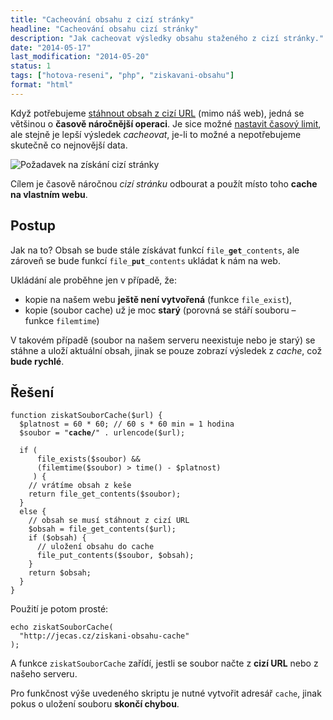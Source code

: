 ```yaml
---
title: "Cacheování obsahu z cizí stránky"
headline: "Cacheování obsahu cizí stránky"
description: "Jak cacheovat výsledky obsahu staženého z cizí stránky."
date: "2014-05-17"
last_modification: "2014-05-20"
status: 1
tags: ["hotova-reseni", "php", "ziskavani-obsahu"]
format: "html"
---
```


<p>Když potřebujeme <a href="/stazeni-stranky">stáhnout obsah z cizí URL</a> (mimo náš web), jedná se většinou o <b>časově náročnější operaci</b>. Je sice možné <a href="/ziskani-obsahu-timeout">nastavit časový limit</a>, ale stejně je lepší výsledek <i>cacheovat</i>, je-li to možné a nepotřebujeme skutečně co nejnovější data.</p>

<p><img src="/files/ziskani-obsahu-cache/graf.png" alt="Požadavek na získání cizí stránky" class="border"></p>

<p>Cílem je časově náročnou <i>cizí stránku</i> odbourat a použít místo toho <b>cache na vlastním webu</b>.</p>

<h2 id="postup">Postup</h2>

<p>Jak na to? Obsah se bude stále získávat funkcí <code>file_<b>get</b>_contents</code>, ale zároveň se bude funkcí <code>file_<b>put</b>_contents</code> ukládat k nám na web.</p>

<p>Ukládání ale proběhne jen v případě, že:</p>

<ul>
  <li>kopie na našem webu <b>ještě není vytvořená</b> (funkce <code>file_exist</code>),</li>
  
  <li>kopie (soubor cache) už je moc <b>starý</b> (porovná se stáří souboru – funkce <code>filemtime</code>)</li>
</ul>

<p>V takovém případě (soubor na našem serveru neexistuje nebo je starý) se stáhne a uloží aktuální obsah, jinak se pouze zobrazí výsledek z <i>cache</i>, což <b>bude rychlé</b>.</p>

<h2 id="reseni">Řešení</h2>

<pre><code>function ziskatSouborCache($url) {
  $platnost = 60 * 60; // 60 s * 60 min = 1 hodina
  $soubor = "<b>cache/</b>" . urlencode($url);

  if (
      file_exists($soubor) &amp;&amp; 
      (filemtime($soubor) > time() - $platnost)
     ) {
    // vrátíme obsah z keše
    return file_get_contents($soubor);
  }
  else {
    // obsah se musí stáhnout z cizí URL
    $obsah = file_get_contents($url);
    if ($obsah) {
      // uložení obsahu do cache
      file_put_contents($soubor, $obsah);
    }
    return $obsah;
  }
}</code></pre>

<p>Použití je potom prosté:</p>

<pre><code>echo ziskatSouborCache(
  "http://jecas.cz/ziskani-obsahu-cache"
);</code></pre>

<p>A funkce <code>ziskatSouborCache</code> zařídí, jestli se soubor načte z <b>cizí URL</b> nebo z našeho serveru.</p>

<p>Pro funkčnost výše uvedeného skriptu je nutné vytvořit adresář <code>cache</code>, jinak pokus o uložení souboru <b>skončí chybou</b>.</p>